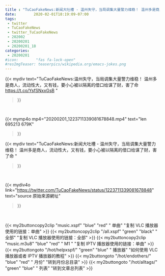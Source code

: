 ```yaml
---
title : "TuCaoFakeNews:新闻大吐槽 - 温州失守，当局调集大量警力维稳！ 温州多是商人，流动性大，又有钱，要小心被以隔离的借口给谋了财，害了命 "
date:        2020-02-01T18:19:09-07:00
tags:
 - twitter
 - TuCaoFakeNews
 - twitter_TuCaoFakeNews
 - 202002
 - 20200201
 - 20200201_18
categories:
 - 20200201
#icon:        "fas fa-lock-open"
#resImgTeaser: teaserpics/wikipedia.org/emacs-jokes.png
---
```


{{< mydiv text="TuCaoFakeNews:温州失守，当局调集大量警力维稳！ 温州多是商人，流动性大，又有钱，要小心被以隔离的借口给谋了财，害了命  https://t.co/YsfSNxxGsB "
>}}
<br>


{{< mymp4o mp4="20200201_1223711339081678848.mp4"
text="len 695213    679K"
>}}


{{< mydiv text="TuCaoFakeNews:新闻大吐槽 - 温州失守，当局调集大量警力维稳！ 温州多是商人，流动性大，又有钱，要小心被以隔离的借口给谋了财，害了命 "
>}}
<br>

{{< mydiv4o link="https://twitter.com/TuCaoFakeNews/status/1223711339081678848"
text="source 原始來源網址"
>}}


<br>



{{< my2buttoncopy2clip "music.xspf"        "blue"   "red"    " 单曲"  "复制 VLC 播放器使用的链接：单曲" >}} {{< my2buttoncopy2clip "/all.xspf"         "green"  "black"  " 全部"  "复制 VLC 播放器使用的链接：全部" >}} {{< my2buttoncopy2clip "music.m3u8"        "blue"   "red"    " M1 "    "复制 IPTV 播放器使用的链接：单曲" >}} {{< my2buttongoto      "/hot/helpxspf/"    "green"  "blue"   " 播放器" "如何使用 VLC 播放器或者 IPTV 播放器的教程" >}} {{< my2buttongoto      "/hot/endothers/"   "blue"   "red"    " 月份"   "转到月份总目录" >}} {{< my2buttongoto      "/hot/alltags/"     "green"  "blue"   " 列表"   "转到文章总列表" >}} 
